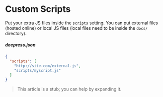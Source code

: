 # Custom Scripts

Put your extra JS files inside the `scripts` setting.
You can put external files (hosted online) or local JS files (local files need to be inside the `docs/` directory).

##### docpress.json
<!-- {.file-heading} -->

```json
{
  "scripts": [
    "http://site.com/external.js",
    "scripts/myscript.js"
  ]
}
```

> This article is a stub; you can help by expanding it.
